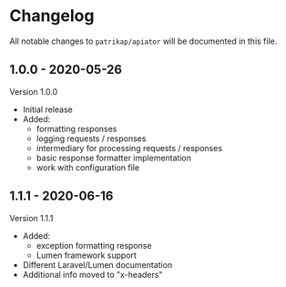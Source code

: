 # Changelog

All notable changes to `patrikap/apiator` will be documented in this file.

## 1.0.0 - 2020-05-26
Version 1.0.0
- Initial release
- Added:
    - formatting responses
    - logging requests / responses
    - intermediary for processing requests / responses
    - basic response formatter implementation
    - work with configuration file

## 1.1.1 - 2020-06-16
Version 1.1.1
- Added:
    - exception formatting response
    - Lumen framework support
- Different Laravel/Lumen documentation
- Additional info moved to "x-headers"

